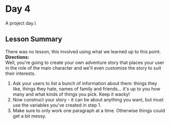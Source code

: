 # Day 4
A project day.\
## Lesson Summary
There was no lesson, this involved using what we learned up to this point. 
**Directions:**\
Well, you're going to create your own adventure story that places your user in the role of the main character and we'll even customize the story to suit their interests.
1. Ask your users to list a bunch of information about them: things they like, things they hate, names of family and friends... it's up to you how many and what kinds of things you pick. Keep it wacky!
2. Now construct your story - it can be about anything you want, but must use the variables you've created in step 1.
3. Make sure to only work one paragraph at a time. Otherwise things could get a bit messy.
